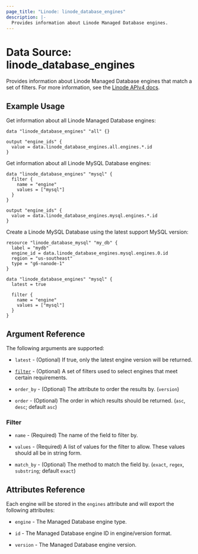 ```yaml
---
page_title: "Linode: linode_database_engines"
description: |-
  Provides information about Linode Managed Database engines.
---
```


# Data Source: linode\_database\_engines

Provides information about Linode Managed Database engines that match a set of filters.
For more information, see the [Linode APIv4 docs](https://techdocs.akamai.com/linode-api/reference/get-databases-engines).

## Example Usage

Get information about all Linode Managed Database engines:

```hcl
data "linode_database_engines" "all" {}

output "engine_ids" {
  value = data.linode_database_engines.all.engines.*.id
}
```

Get information about all Linode MySQL Database engines:

```hcl
data "linode_database_engines" "mysql" {
  filter {
    name = "engine"
    values = ["mysql"]
  }
}

output "engine_ids" {
  value = data.linode_database_engines.mysql.engines.*.id
}
```

Create a Linode MySQL Database using the latest support MySQL version:

```hcl
resource "linode_database_mysql" "my_db" {
  label = "mydb"
  engine_id = data.linode_database_engines.mysql.engines.0.id
  region = "us-southeast"
  type = "g6-nanode-1"
}

data "linode_database_engines" "mysql" {
  latest = true
  
  filter {
    name = "engine"
    values = ["mysql"]
  }
}
```

## Argument Reference

The following arguments are supported:

* `latest` - (Optional) If true, only the latest engine version will be returned.

* [`filter`](#filter) - (Optional) A set of filters used to select engines that meet certain requirements.

* `order_by` - (Optional) The attribute to order the results by. (`version`)

* `order` - (Optional) The order in which results should be returned. (`asc`, `desc`; default `asc`)

### Filter

* `name` - (Required) The name of the field to filter by.

* `values` - (Required) A list of values for the filter to allow. These values should all be in string form.

* `match_by` - (Optional) The method to match the field by. (`exact`, `regex`, `substring`; default `exact`)

## Attributes Reference

Each engine will be stored in the `engines` attribute and will export the following attributes:

* `engine` - The Managed Database engine type.

* `id` - The Managed Database engine ID in engine/version format.

* `version` - The Managed Database engine version.
